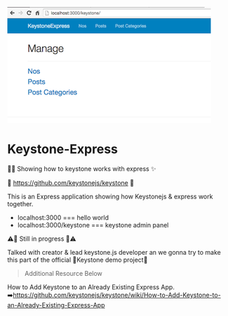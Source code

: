 ![keystone-js](public/images/keystoneE.png)


# Keystone-Express
:rocket::sparkles: Showing how to keystone works with express :sparkles:

:key: https://github.com/keystonejs/keystone :key:



This is an Express application showing how Keystonejs & express work together.

- localhost:3000 === hello world
- localhost:3000/keystone ===  keystone admin panel



:warning::construction:
Still in progress  :construction::warning:

Talked with creator & lead keystone.js developer an we gonna try to make this part of the official :key:Keystone demo project:key:


>Additional Resource Below


How to Add Keystone to an Already Existing Express App.
:arrow_right:https://github.com/keystonejs/keystone/wiki/How-to-Add-Keystone-to-an-Already-Existing-Express-App
